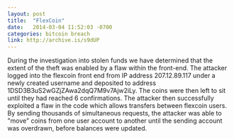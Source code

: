 ```yaml
---
layout: post
title:  "FlexCoin"
date:   2014-03-04 11:52:03 -0700
categories: bitcoin breach
link: http://archive.is/s9dUP
---
```

During the investigation into stolen funds we have determined that the extent of the theft was enabled by a flaw within the front-end. The attacker logged into the flexcoin front end from IP address 207.12.89.117 under a newly created username and deposited to address 1DSD3B3uS2wGZjZAwa2dqQ7M9v7Ajw2iLy. The coins were then left to sit until they had reached 6 confirmations. The attacker then successfully exploited a flaw in the code which allows transfers between flexcoin users. By sending thousands of simultaneous requests, the attacker was able to "move" coins from one user account to another until the sending account was overdrawn, before balances were updated.
